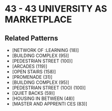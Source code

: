 # 43 - 43 UNIVERSITY AS MARKETPLACE

## Related Patterns

- [NETWORK OF :LEARNING (18)]
- [BUlLDING COMPLEX (95)]
- [PEDESTRIAN STREET (100)]
- [ARCADES (119)]
- [OPEN STAIRS (158)]
- [PROMENADE (31)]
- [BUILDING COMPLEX (95)]
- [PEDESTRIAN STREET (1OO) (100)]
- [QUIET BACKS (59)]
- [HOUSING IN BETWEEN (48)]
- [MASTER AND APPRENTI CES (83)]
